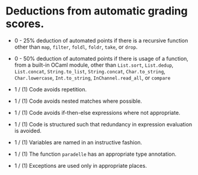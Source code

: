 # Deductions from automatic grading scores.

+ 0 - 25% deduction of automated points if there is a recursive function other than ``map``, ``filter``, ``foldl``, ``foldr``, ``take``, or ``drop``.

+ 0 - 50% deduction of automated points if there is usage of a function, from a built-in OCaml module, other than ``List.sort``, ``List.dedup``, ``List.concat``, ``String.to_list``, ``String.concat``, ``Char.to_string``, ``Char.lowercase``, ``Int.to_string``, ``InChannel.read_all``, or ``compare``

+ 1 / (1) Code avoids repetition.

+ 1 / (1) Code avoids nested matches where possible.

+ 1 / (1) Code avoids if-then-else expressions where not appropriate.

+ 1 / (1) Code is structured such that redundancy in expression evaluation is avoided.

+ 1 / (1) Variables are named in an instructive fashion.

+ 1 / (1) The function ``paradelle`` has an appropriate type annotation.

+ 1 / (1) Exceptions are used only in appropriate places.
